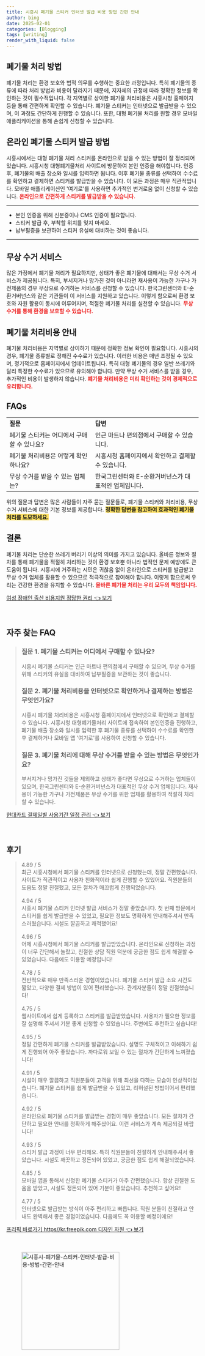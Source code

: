 ```yaml
---
title: 시흥시 폐기물 스티커 인터넷 발급 비용 방법 간편 안내
author: bing
date: 2025-02-01
categories: [Blogging]
tags: [writing]
render_with_liquid: false
---
```



<h2 id='폐기물 처리 방법'>폐기물 처리 방법</h2>

<p>폐기물 처리는 환경 보호와 법적 의무를 수행하는 중요한 과정입니다. 특히 폐기물의 종류에 따라 처리 방법과 비용이 달라지기 때문에, 지자체의 규정에 따라 정확한 정보를 확인하는 것이 필수적입니다. 각 지역별로 상이한 폐기물 처리비용은 시흥시청 홈페이지 등을 통해 간편하게 확인할 수 있습니다. 폐기물 스티커는 인터넷으로 발급받을 수 있으며, 이 과정도 간단하게 진행할 수 있습니다. 또한, 대형 폐기물 처리를 원할 경우 모바일 애플리케이션을 통해 손쉽게 신청할 수 있습니다.</p>

<h2 id='온라인 폐기물 스티커 발급 방법'>온라인 폐기물 스티커 발급 방법</h2>

<p>시흥시에서는 대형 폐기물 처리 스티커를 온라인으로 받을 수 있는 방법이 잘 정리되어 있습니다. 시흥시청 대형폐기물처리 사이트에 방문하여 본인 인증을 해야합니다. 인증 후, 폐기물의 배출 장소와 일시를 입력하면 됩니다. 이후 폐기물 종류를 선택하여 수수료를 확인하고 결제하면 스티커를 발급받을 수 있습니다. 이 모든 과정은 매우 직관적입니다. 모바일 애플리케이션인 '여기로'를 사용하면 추가적인 번거로움 없이 신청할 수 있습니다. <b><span style="color: #ee2323;">온라인으로 간편하게 스티커를 발급받을 수 있습니다.</span></b></p>

<hr />

<ul>
    <li>본인 인증을 위해 신분증이나 CMS 인증이 필요합니다.</li>
    <li>스티커 발급 후, 부착할 위치를 잊지 마세요.</li>
    <li>납부필증을 보관하여 스티커 유실에 대비하는 것이 좋습니다.</li>
</ul>

<hr />

<h2 id='무상 수거 서비스'>무상 수거 서비스</h2>

<p>많은 가정에서 폐기물 처리가 필요하지만, 상태가 좋은 폐기물에 대해서는 무상 수거 서비스가 제공됩니다. 특히, 부서지거나 망가진 것이 아니라면 재사용이 가능한 가구나 가전제품의 경우 무상으로 수거하는 서비스를 신청할 수 있습니다. 한국그린센터와 E-순환거버넌스와 같은 기관들이 이 서비스를 지원하고 있습니다. 이렇게 함으로써 환경 보호와 자원 활용이 동시에 이루어지며, 적절한 폐기물 처리를 실천할 수 있습니다. <b><span style="color: #ee2323;">무상 수거를 통해 환경을 보호할 수 있습니다.</span></b></p>

<h2 id='폐기물 처리비용 안내'>폐기물 처리비용 안내</h2>

<p>폐기물 처리비용은 지역별로 상이하기 때문에 정확한 정보 확인이 필요합니다. 시흥시의 경우, 폐기물 종류별로 정해진 수수료가 있습니다. 이러한 비용은 매년 조정될 수 있으며, 정기적으로 홈페이지에서 업데이트됩니다. 특히 대형 폐기물의 경우 일반 쓰레기와 달리 특정한 수수료가 있으므로 유의해야 합니다. 만약 무상 수거 서비스를 받을 경우, 추가적인 비용이 발생하지 않습니다. <b><span style="color: #ee2323;">폐기물 처리비용은 미리 확인하는 것이 경제적으로 유리합니다.</span></b></p>

<h2 id='FAQs'>FAQs</h2>

<table>
    <tr>
        <td><b>질문</b></td>
        <td><b>답변</b></td>
    </tr>
    <tr>
        <td>폐기물 스티커는 어디에서 구매할 수 있나요?</td>
        <td>인근 마트나 편의점에서 구매할 수 있습니다.</td>
    </tr>
    <tr>
        <td>폐기물 처리비용은 어떻게 확인하나요?</td>
        <td>시흥시청 홈페이지에서 확인하고 결제할 수 있습니다.</td>
    </tr>
    <tr>
        <td>무상 수거를 받을 수 있는 업체는?</td>
        <td>한국그린센터와 E-순환거버넌스가 대표적인 업체입니다.</td>
    </tr>
</table>

<p>위의 질문과 답변은 많은 사람들이 자주 묻는 질문들로, 폐기물 스티커와 처리비용, 무상 수거 서비스에 대한 기본 정보를 제공합니다. <b><span style="background-color: #ffe066;">정확한 답변을 참고하여 효과적인 폐기물 처리를 도모하세요.</span></b></p>

<h2 id='결론'>결론</h2>

<p>폐기물 처리는 단순한 쓰레기 버리기 이상의 의미를 가지고 있습니다. 올바른 정보와 절차를 통해 폐기물을 적절히 처리하는 것이 환경 보호뿐 아니라 법적인 문제 예방에도 큰 도움이 됩니다. 시흥시에 거주하는 시민은 귀찮음 없이 온라인으로 스티커를 발급받고 무상 수거 업체를 활용할 수 있으므로 적극적으로 참여해야 합니다. 이렇게 함으로써 우리는 건강한 환경을 유지할 수 있습니다. <b><span style="color: #ee2323;">올바른 폐기물 처리는 우리 모두의 책임입니다.</span></b></p>


<p><a class="click-button" title="여성 장애인 출산 비용지원 정당한 권리" href="https://blackassets.github.io/posts/%EC%97%AC%EC%84%B1-%EC%9E%A5%EC%95%A0%EC%9D%B8-%EC%B6%9C%EC%82%B0-%EB%B9%84%EC%9A%A9%EC%A7%80%EC%9B%90-%EC%A0%95%EB%8B%B9%ED%95%9C-%EA%B6%8C%EB%A6%AC/" rel="dofollow">여성 장애인 출산 비용지원 정당한 권리 👈 보기</a></p><br>
<h2 id='자주_찾는_FAQ'>자주 찾는 FAQ</h2>
<div itemscope="" itemtype="https://schema.org/FAQPage"> 
<blockquote> 
<div itemscope="" itemprop="mainEntity" itemtype="https://schema.org/Question"> 
<h3 itemprop="name">질문 1. 폐기물 스티커는 어디에서 구매할 수 있나요?</h3> 
<div itemscope="" itemprop="acceptedAnswer" itemtype="https://schema.org/Answer"> 
<span itemprop="text"> 
<p>시흥시 폐기물 스티커는 인근 마트나 편의점에서 구매할 수 있으며, 무상 수거를 위해 스티커의 유실을 대비하여 납부필증을 보관하는 것이 좋습니다.</p> 
</span> 
</div> 
</div> 
<div itemscope="" itemprop="mainEntity" itemtype="https://schema.org/Question"> 
<h3 itemprop="name">질문 2. 폐기물 처리비용을 인터넷으로 확인하거나 결제하는 방법은 무엇인가요?</h3> 
<div itemscope="" itemprop="acceptedAnswer" itemtype="https://schema.org/Answer"> 
<span itemprop="text"> 
<p>시흥시 폐기물 처리비용은 시흥시청 홈페이지에서 인터넷으로 확인하고 결제할 수 있습니다. 시흥시청 대형폐기물처리 사이트에 접속하여 본인인증을 진행하고, 폐기물 배출 장소와 일시를 입력한 후 폐기물 종류를 선택하여 수수료를 확인한 후 결제하거나 모바일 앱 '여기로'를 사용하여 신청할 수 있습니다.</p> 
</span> 
</div> 
</div> 
<div itemscope="" itemprop="mainEntity" itemtype="https://schema.org/Question"> 
<h3 itemprop="name">질문 3. 폐기물 처리에 대해 무상 수거를 받을 수 있는 방법은 무엇인가요?</h3> 
<div itemscope="" itemprop="acceptedAnswer" itemtype="https://schema.org/Answer"> 
<span itemprop="text"> 
<p>부서지거나 망가진 것들을 제외하고 상태가 좋다면 무상으로 수거하는 업체들이 있으며, 한국그린센터와 E-순환거버넌스가 대표적인 무상 수거 업체입니다. 재사용이 가능한 가구나 가전제품은 무상 수거를 위한 업체를 활용하여 적절히 처리할 수 있습니다.</p> 
</span> 
</div> 
</div> 
</blockquote> 
</div>
<p><a class="click-button" title="현대카드 결제일별 사용기간 일정 관리" href="https://blackassets.github.io/posts/%ED%98%84%EB%8C%80%EC%B9%B4%EB%93%9C-%EA%B2%B0%EC%A0%9C%EC%9D%BC%EB%B3%84-%EC%82%AC%EC%9A%A9%EA%B8%B0%EA%B0%84-%EC%9D%BC%EC%A0%95-%EA%B4%80%EB%A6%AC/" rel="dofollow">현대카드 결제일별 사용기간 일정 관리 👈 보기</a></p><br>
<h2 id='후기'>후기</h2>
<div itemscope itemtype="https://schema.org/Product">
  <blockquote>
  <div itemprop="review" itemscope itemtype="https://schema.org/Review">
      <div itemprop="reviewRating" itemscope itemtype="https://schema.org/Rating"> <span itemprop="ratingValue">4.89</span> / <span itemprop="bestRating">5</span> </div>
      <span itemprop="reviewBody">최근 시흥시청에서 폐기물 스티커를 인터넷으로 신청했는데, 정말 간편했습니다. 사이트가 직관적이고 사용자 친화적이라 쉽게 진행할 수 있었어요. 직원분들의 도움도 정말 친절했고, 모든 절차가 매끄럽게 진행되었습니다.</span>
  </div>
  <br>
  <div itemprop="review" itemscope itemtype="https://schema.org/Review">
      <div itemprop="reviewRating" itemscope itemtype="https://schema.org/Rating"> <span itemprop="ratingValue">4.94</span> / <span itemprop="bestRating">5</span> </div>
      <span itemprop="reviewBody">시흥시 폐기물 스티커 인터넷 발급 서비스가 정말 좋았습니다. 첫 번째 방문에서 스티커를 쉽게 발급받을 수 있었고, 필요한 정보도 명확하게 안내해주셔서 만족스러웠습니다. 시설도 깔끔하고 쾌적했어요!</span>
  </div>
  <br>
  <div itemprop="review" itemscope itemtype="https://schema.org/Review">
      <div itemprop="reviewRating" itemscope itemtype="https://schema.org/Rating"> <span itemprop="ratingValue">4.96</span> / <span itemprop="bestRating">5</span> </div>
      <span itemprop="reviewBody">어제 시흥시청에서 폐기물 스티커를 발급받았습니다. 온라인으로 신청하는 과정이 너무 간단해서 놀랐고, 친절한 상담 직원 덕분에 궁금한 점도 쉽게 해결할 수 있었습니다. 다음에도 이용할 예정입니다!</span>
  </div>
  <br>
  <div itemprop="review" itemscope itemtype="https://schema.org/Review">
      <div itemprop="reviewRating" itemscope itemtype="https://schema.org/Rating"> <span itemprop="ratingValue">4.78</span> / <span itemprop="bestRating">5</span> </div>
      <span itemprop="reviewBody">전반적으로 매우 만족스러운 경험이었습니다. 폐기물 스티커 발급 소요 시간도 짧았고, 다양한 결제 방법이 있어 편리했습니다. 관계자분들이 정말 친절했습니다!</span>
  </div>
  <br>
  <div itemprop="review" itemscope itemtype="https://schema.org/Review">
      <div itemprop="reviewRating" itemscope itemtype="https://schema.org/Rating"> <span itemprop="ratingValue">4.75</span> / <span itemprop="bestRating">5</span> </div>
      <span itemprop="reviewBody">웹사이트에서 쉽게 등록하고 스티커를 발급받았습니다. 사용자가 필요한 정보를 잘 설명해 주셔서 기분 좋게 신청할 수 있었습니다. 주변에도 추천하고 싶습니다!</span>
  </div>
  <br>
  <div itemprop="review" itemscope itemtype="https://schema.org/Review">
      <div itemprop="reviewRating" itemscope itemtype="https://schema.org/Rating"> <span itemprop="ratingValue">4.95</span> / <span itemprop="bestRating">5</span> </div>
      <span itemprop="reviewBody">정말 간편하게 폐기물 스티커를 발급받았습니다. 설명도 구체적이고 이해하기 쉽게 진행되어 아주 좋았습니다. 까다로워 보일 수 있는 절차가 간단하게 느껴졌습니다!</span>
  </div>
  <br>
  <div itemprop="review" itemscope itemtype="https://schema.org/Review">
      <div itemprop="reviewRating" itemscope itemtype="https://schema.org/Rating"> <span itemprop="ratingValue">4.91</span> / <span itemprop="bestRating">5</span> </div>
      <span itemprop="reviewBody">시설이 매우 깔끔하고 직원분들이 고객을 위해 최선을 다하는 모습이 인상적이었습니다. 폐기물 스티커를 쉽게 발급받을 수 있었고, 리허설된 방법이어서 편리했습니다.</span>
  </div>
  <br>
  <div itemprop="review" itemscope itemtype="https://schema.org/Review">
      <div itemprop="reviewRating" itemscope itemtype="https://schema.org/Rating"> <span itemprop="ratingValue">4.92</span> / <span itemprop="bestRating">5</span> </div>
      <span itemprop="reviewBody">온라인으로 폐기물 스티커를 발급받는 경험이 매우 좋았습니다. 모든 절차가 간단하고 필요한 안내를 정확하게 해주셨어요. 이런 서비스가 계속 제공되길 바랍니다!</span>
  </div>
  <br>
  <div itemprop="review" itemscope itemtype="https://schema.org/Review">
      <div itemprop="reviewRating" itemscope itemtype="https://schema.org/Rating"> <span itemprop="ratingValue">4.93</span> / <span itemprop="bestRating">5</span> </div>
      <span itemprop="reviewBody">스티커 발급 과정이 너무 편리해요. 특히 직원분들이 친절하게 안내해주셔서 좋았습니다. 시설도 깨끗하고 정돈되어 있었고, 궁금한 점도 쉽게 해결되었습니다.</span>
  </div>
  <br>
  <div itemprop="review" itemscope itemtype="https://schema.org/Review">
      <div itemprop="reviewRating" itemscope itemtype="https://schema.org/Rating"> <span itemprop="ratingValue">4.85</span> / <span itemprop="bestRating">5</span> </div>
      <span itemprop="reviewBody">모바일 앱을 통해서 신청한 폐기물 스티커가 아주 간편했습니다. 항상 친절한 도움을 받았고, 시설도 정돈되어 있어 기분이 좋았습니다. 추천하고 싶어요!</span>
  </div>
  <br>
  <div itemprop="review" itemscope itemtype="https://schema.org/Review">
      <div itemprop="reviewRating" itemscope itemtype="https://schema.org/Rating"> <span itemprop="ratingValue">4.77</span> / <span itemprop="bestRating">5</span> </div>
      <span itemprop="reviewBody">인터넷으로 발급받는 방식이 아주 편리하고 빠릅니다. 직원 분들이 친절하고 안내도 완벽해서 좋은 경험이었습니다. 다음에도 꼭 이용할 예정이에요!</span>
  </div>
  </blockquote>
</div>
<p><a class="click-button" title="프리픽 바로가기 https//kr.freepik.com 디자인 자원" href="https://blackassets.github.io/posts/%ED%94%84%EB%A6%AC%ED%94%BD-%EB%B0%94%EB%A1%9C%EA%B0%80%EA%B8%B0-httpskr.freepik.com-%EB%94%94%EC%9E%90%EC%9D%B8-%EC%9E%90%EC%9B%90/" rel="dofollow">프리픽 바로가기 https//kr.freepik.com 디자인 자원 👈 보기</a></p><br>
<figure class="image"><img src="https://blackassets.github.io/assets/img/thumbnail/시흥시-폐기물-스티커-인터넷-발급-비용-방법-간편-안내.webp" alt="시흥시-폐기물-스티커-인터넷-발급-비용-방법-간편-안내" width="256" height="256"></figure>